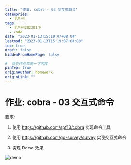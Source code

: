 ```yaml
---
title: "作业: cobra - 03 交互式命令"
categories:
  - 半月刊
tags:
  - 半月刊202301下
  - code
date: "2023-01-13T15:19:07+08:00"
lastmod: "2023-01-13T15:19:07+08:00"
toc: true
draft: false
hiddenFromHomePage: false

#  提交作业修改一下内容
pinTop: true
originAuthor: homework
originLink: ""
---
```



# 作业: cobra - 03 交互式命令

要求:

1. 使用 https://github.com/spf13/cobra 实现命令工具
2. 使用 https://github.com/go-survey/survey 实现交互式命令

3. 实现 Demo 效果

![demo](https://camo.githubusercontent.com/fd7c6e39ecf076e5da86a26ecfaa92d4e2ec3b56effe53bb804ed5cd7bb5f895/68747470733a2f2f7468756d62732e6766796361742e636f6d2f56696c6c61696e6f757347726163696f75734b6f75707265792d73697a655f726573747269637465642e676966)

